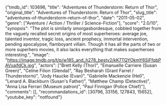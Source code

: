 {"tmdb_id": 103696, "title": "Adventures of Thunderstorm: Return of Thor", "original_title": "Adventures of Thunderstorm: Return of Thor", "slug_title": "adventures-of-thunderstorm-return-of-thor", "date": "2011-05-02", "genre": ["Aventure / Action / Thriller / Science-Fiction"], "score": "2.0/10", "synopsis": "The plot is similarly smorgasbordesque, cobbled together from the vaguely recalled secret origins of most superheroes: average joe, talented inventor, tragic loss, ancient prophecy, immortal intervention, pending apocalypse, flamboyant villain. Though it has all the parts of two or more superhero movies, it also lacks everything that makes superheroes interesting.", "image": "https://image.tmdb.org/t/p/w185_and_h278_bestv2/kK7TQYOkmY6SiFfqbPAVxajfdCk.jpg", "actors": ["Brett Kelly (Thor)", "Emanuelle Carriere (Susan Green)", "Celine Filion (Glenda)", "Ray Besharah (Grant Farrel / Thunderstorm)", "Jody Haucke (Evan)", "Gabrielle Mackenzie (Hel)", "Lenard A. Blackburn (Susan's Father)", "Matthew Champ (Detective)", "Anna Lisa Ferrari (Museum patron)", "Paul Finnigan (Police Chief)"], "comments": [], "recommandations_id": [30796, 33156, 127843, 15652], "youtube_key": "notfound"}